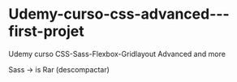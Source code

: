 # Udemy-curso-css-advanced---first-projet
Udemy curso CSS-Sass-Flexbox-Gridlayout Advanced and more



Sass -> is Rar (descompactar)
